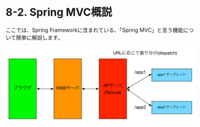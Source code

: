 # 8-2. Spring MVC概説

ここでは、Spring Frameworkに含まれている、「Spring MVC」と言う機能について簡単に解説します。




![](../images/image-06-0003.png)